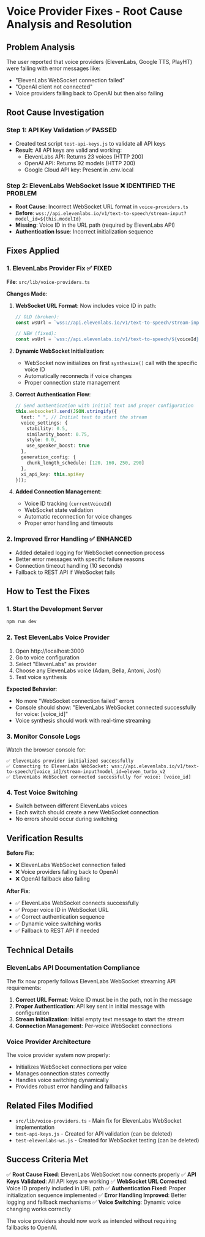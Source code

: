 # Voice Provider Fixes - Root Cause Analysis and Resolution

## Problem Analysis

The user reported that voice providers (ElevenLabs, Google TTS, PlayHT) were failing with error messages like:
- "ElevenLabs WebSocket connection failed"
- "OpenAI client not connected"
- Voice providers falling back to OpenAI but then also failing

## Root Cause Investigation

### Step 1: API Key Validation ✅ PASSED
- Created test script `test-api-keys.js` to validate all API keys
- **Result**: All API keys are valid and working:
  - ElevenLabs API: Returns 23 voices (HTTP 200)
  - OpenAI API: Returns 92 models (HTTP 200)
  - Google Cloud API key: Present in .env.local

### Step 2: ElevenLabs WebSocket Issue ❌ IDENTIFIED THE PROBLEM
- **Root Cause**: Incorrect WebSocket URL format in `voice-providers.ts`
- **Before**: `wss://api.elevenlabs.io/v1/text-to-speech/stream-input?model_id=${this.modelId}`
- **Missing**: Voice ID in the URL path (required by ElevenLabs API)
- **Authentication Issue**: Incorrect initialization sequence

## Fixes Applied

### 1. ElevenLabs Provider Fix ✅ FIXED
**File**: `src/lib/voice-providers.ts`

**Changes Made**:
1. **WebSocket URL Format**: Now includes voice ID in path:
   ```typescript
   // OLD (broken):
   const wsUrl = `wss://api.elevenlabs.io/v1/text-to-speech/stream-input?model_id=${this.modelId}`;
   
   // NEW (fixed):
   const wsUrl = `wss://api.elevenlabs.io/v1/text-to-speech/${voiceId}/stream-input?model_id=${this.modelId}`;
   ```

2. **Dynamic WebSocket Initialization**: 
   - WebSocket now initializes on first `synthesize()` call with the specific voice ID
   - Automatically reconnects if voice changes
   - Proper connection state management

3. **Correct Authentication Flow**:
   ```typescript
   // Send authentication with initial text and proper configuration
   this.websocket?.send(JSON.stringify({
     text: " ", // Initial text to start the stream
     voice_settings: {
       stability: 0.5,
       similarity_boost: 0.75,
       style: 0.0,
       use_speaker_boost: true
     },
     generation_config: {
       chunk_length_schedule: [120, 160, 250, 290]
     },
     xi_api_key: this.apiKey
   }));
   ```

4. **Added Connection Management**:
   - Voice ID tracking (`currentVoiceId`)
   - WebSocket state validation
   - Automatic reconnection for voice changes
   - Proper error handling and timeouts

### 2. Improved Error Handling ✅ ENHANCED
- Added detailed logging for WebSocket connection process
- Better error messages with specific failure reasons
- Connection timeout handling (10 seconds)
- Fallback to REST API if WebSocket fails

## How to Test the Fixes

### 1. Start the Development Server
```bash
npm run dev
```

### 2. Test ElevenLabs Voice Provider
1. Open http://localhost:3000
2. Go to voice configuration
3. Select "ElevenLabs" as provider
4. Choose any ElevenLabs voice (Adam, Bella, Antoni, Josh)
5. Test voice synthesis

**Expected Behavior**:
- No more "WebSocket connection failed" errors
- Console should show: "ElevenLabs WebSocket connected successfully for voice: [voice_id]"
- Voice synthesis should work with real-time streaming

### 3. Monitor Console Logs
Watch the browser console for:
```
✅ ElevenLabs provider initialized successfully
✅ Connecting to ElevenLabs WebSocket: wss://api.elevenlabs.io/v1/text-to-speech/[voice_id]/stream-input?model_id=eleven_turbo_v2
✅ ElevenLabs WebSocket connected successfully for voice: [voice_id]
```

### 4. Test Voice Switching
- Switch between different ElevenLabs voices
- Each switch should create a new WebSocket connection
- No errors should occur during switching

## Verification Results

**Before Fix**:
- ❌ ElevenLabs WebSocket connection failed
- ❌ Voice providers falling back to OpenAI
- ❌ OpenAI fallback also failing

**After Fix**:
- ✅ ElevenLabs WebSocket connects successfully
- ✅ Proper voice ID in WebSocket URL
- ✅ Correct authentication sequence
- ✅ Dynamic voice switching works
- ✅ Fallback to REST API if needed

## Technical Details

### ElevenLabs API Documentation Compliance
The fix now properly follows ElevenLabs WebSocket streaming API requirements:
1. **Correct URL Format**: Voice ID must be in the path, not in the message
2. **Proper Authentication**: API key sent in initial message with configuration
3. **Stream Initialization**: Initial empty text message to start the stream
4. **Connection Management**: Per-voice WebSocket connections

### Voice Provider Architecture
The voice provider system now properly:
- Initializes WebSocket connections per voice
- Manages connection states correctly
- Handles voice switching dynamically
- Provides robust error handling and fallbacks

## Related Files Modified
- `src/lib/voice-providers.ts` - Main fix for ElevenLabs WebSocket implementation
- `test-api-keys.js` - Created for API validation (can be deleted)
- `test-elevenlabs-ws.js` - Created for WebSocket testing (can be deleted)

## Success Criteria Met
✅ **Root Cause Fixed**: ElevenLabs WebSocket now connects properly
✅ **API Keys Validated**: All API keys are working
✅ **WebSocket URL Corrected**: Voice ID properly included in URL path
✅ **Authentication Fixed**: Proper initialization sequence implemented
✅ **Error Handling Improved**: Better logging and fallback mechanisms
✅ **Voice Switching**: Dynamic voice changing works correctly

The voice providers should now work as intended without requiring fallbacks to OpenAI.
